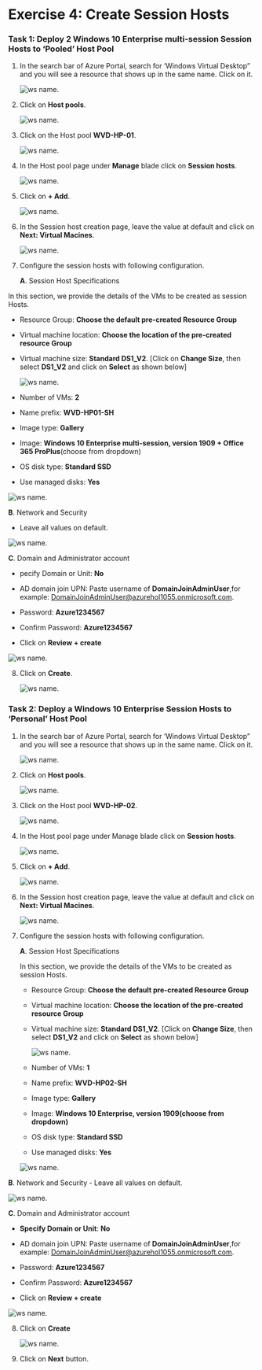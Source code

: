 # Exercise 4: Create Session Hosts

### **Task 1: Deploy 2 Windows 10 Enterprise multi-session Session Hosts to ‘Pooled’ Host Pool**

1. In the search bar of Azure Portal, search for ‘Windows Virtual Desktop” and you will see a resource that shows up in the same name. Click on it.

   ![ws name.](media/53.png)
     
2. Click on **Host pools**.

   ![ws name.](media/54.png)
     
3. Click on the Host pool **WVD-HP-01**.

   ![ws name.](media/55.png)
     
4. In the Host pool page under **Manage** blade click on **Session hosts**.

   ![ws name.](media/56.png)
     
5. Click on **+ Add**.

   ![ws name.](media/57.png)
    
6. In the Session host creation page, leave the value at default and click on **Next: Virtual Macines**.

   ![ws name.](media/58.png)
  
7. Configure the session hosts with following configuration.

   **A**. Session Host Specifications

In this section, we provide the details of the VMs to be created as session Hosts.    

   - Resource Group: **Choose the default pre-created Resource Group**

   - Virtual machine location: **Choose the location of the pre-created resource Group**

   - Virtual machine size: **Standard DS1_V2**. [Click on **Change Size**, then select **DS1_V2** and click on **Select** as shown below]
   
      ![ws name.](media/wvd35.png)

   - Number of VMs: **2**
   
   - Name prefix: **WVD-HP01-SH** 

   - Image type: **Gallery**

   - Image: **Windows 10 Enterprise multi-session, version 1909 + Office 365 ProPlus**(choose from dropdown) 

   - OS disk type: **Standard SSD**

   - Use managed disks: **Yes**
   
   ![ws name.](media/wvd37.png)
   
  **B**. Network and Security 
   - Leave all values on default.
 
   ![ws name.](media/wvd32.png)
 
 **C**. Domain and Administrator account 
 
   - pecify Domain or Unit: **No**

   - AD domain join UPN: Paste username of **DomainJoinAdminUser**,for example: DomainJoinAdminUser@azurehol1055.onmicrosoft.com.

   - Password: **Azure1234567**

   - Confirm Password: **Azure1234567**
   
   - Click on **Review + create**

  ![ws name.](media/61.png)

8. Click on **Create**.

   ![ws name.](media/62.png)
  
### **Task 2: Deploy a Windows 10 Enterprise Session Hosts to ‘Personal’ Host Pool**

1. In the search bar of Azure Portal, search for ‘Windows Virtual Desktop” and you will see a resource that shows up in the same name. Click on it.

   ![ws name.](media/63.png)
  
2. Click on **Host pools**.

   ![ws name.](media/64.png)
   
3. Click on the Host pool **WVD-HP-02**.

   ![ws name.](media/65.png)
  
4. In the Host pool page under Manage blade click on **Session hosts**.

   ![ws name.](media/66.png)
  
5. Click on **+ Add**.

   ![ws name.](media/67.png)
  
6. In the Session host creation page, leave the value at default and click on **Next: Virtual Macines**.

   ![ws name.](media/68.png)
 
7. Configure the session hosts with following configuration.

   **A**. Session Host Specifications

   In this section, we provide the details of the VMs to be created as session Hosts. 
   
   - Resource Group: **Choose the default pre-created Resource Group**

   - Virtual machine location: **Choose the location of the pre-created resource Group**

   - Virtual machine size: **Standard DS1_V2**. [Click on **Change Size**, then select **DS1_V2** and click on **Select** as shown below]
   
      ![ws name.](media/wvd35.png)
      
   - Number of VMs: **1** 
   
   - Name prefix: **WVD-HP02-SH**

   - Image type: **Gallery**

   - Image: **Windows 10 Enterprise, version 1909(choose from dropdown)** 

   - OS disk type: **Standard SSD**

   - Use managed disks: **Yes** 
   
   ![ws name.](media/wvd36.png)

  **B**. Network and Security 
    - Leave all values on default.
 
   ![ws name.](media/wvd32.png)
 
 **C**. Domain and Administrator account 

   - **Specify Domain or Unit**: **No** 

   - AD domain join UPN: Paste username of **DomainJoinAdminUser**,for example: DomainJoinAdminUser@azurehol1055.onmicrosoft.com.

   - Password: **Azure1234567**

   - Confirm Password: **Azure1234567**
   
   - Click on **Review + create**
    
  ![ws name.](media/71.png)
  
8. Click on **Create**

   ![ws name.](media/72.png)

9. Click on **Next** button.
